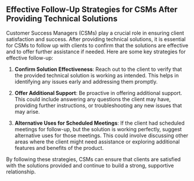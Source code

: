## Effective Follow-Up Strategies for CSMs After Providing Technical Solutions

Customer Success Managers (CSMs) play a crucial role in ensuring client satisfaction and success. After providing technical solutions, it is essential for CSMs to follow up with clients to confirm that the solutions are effective and to offer further assistance if needed. Here are some key strategies for effective follow-up:

1. **Confirm Solution Effectiveness**: Reach out to the client to verify that the provided technical solution is working as intended. This helps in identifying any issues early and addressing them promptly.

2. **Offer Additional Support**: Be proactive in offering additional support. This could include answering any questions the client may have, providing further instructions, or troubleshooting any new issues that may arise.

3. **Alternative Uses for Scheduled Meetings**: If the client had scheduled meetings for follow-up, but the solution is working perfectly, suggest alternative uses for those meetings. This could involve discussing other areas where the client might need assistance or exploring additional features and benefits of the product.

By following these strategies, CSMs can ensure that clients are satisfied with the solutions provided and continue to build a strong, supportive relationship.
